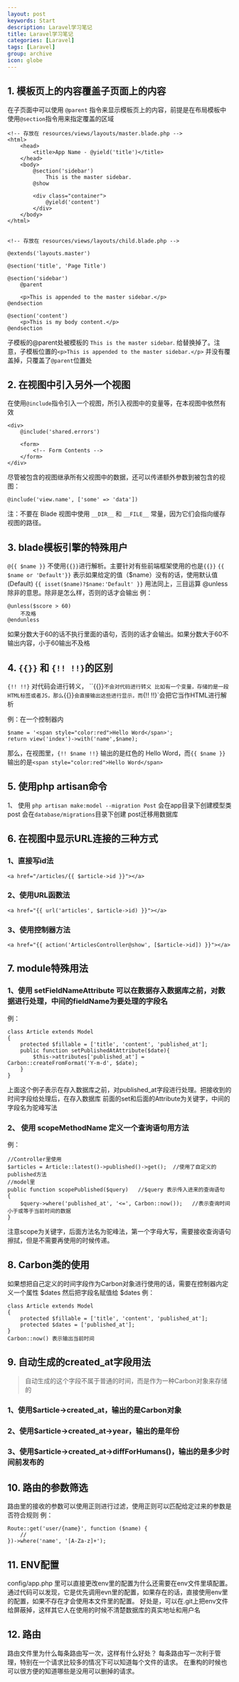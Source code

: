 ```yaml
---
layout: post
keywords: Start
description: Laravel学习笔记
title: Laravel学习笔记
categories: [Laravel]
tags: [Laravel]
group: archive
icon: globe
---
```





## 1. 模板页上的内容覆盖子页面上的内容
在子页面中可以使用 `@parent` 指令来显示模板页上的内容，前提是在布局模板中使用`@section`指令用来指定覆盖的区域


    <!-- 存放在 resources/views/layouts/master.blade.php -->
    <html>
        <head>
            <title>App Name - @yield('title')</title>
        </head>
        <body>
            @section('sidebar')
                This is the master sidebar.
            @show

            <div class="container">
                @yield('content')
            </div>
        </body>
    </html>


    <!-- 存放在 resources/views/layouts/child.blade.php -->

    @extends('layouts.master')

    @section('title', 'Page Title')

    @section('sidebar')
        @parent

        <p>This is appended to the master sidebar.</p>
    @endsection

    @section('content')
        <p>This is my body content.</p>
    @endsection


子模板的@parent处被模板的 `This is the master sidebar`.  给替换掉了。注意，子模板位置的`<p>This is appended to the master sidebar.</p>`
并没有覆盖掉，只覆盖了`@parent`位置处


## 2. 在视图中引入另外一个视图
在使用`@include`指令引入一个视图，所引入视图中的变量等，在本视图中依然有效

    <div>
        @include('shared.errors')

        <form>
            <!-- Form Contents -->
        </form>
    </div>

尽管被包含的视图继承所有父视图中的数据，还可以传递额外参数到被包含的视图：

    @include('view.name', ['some' => 'data'])

注：不要在 Blade 视图中使用 `__DIR__` 和 `__FILE__` 常量，因为它们会指向缓存视图的路径。


## 3. blade模板引擎的特殊用户
`@{{ $name }}` 不使用`{{}}`进行解析。主要针对有些前端框架使用的也是`{{}}`
`{{ $name or 'Default'}}`  表示如果给定的值（$name）没有的话，使用默认值(Default)
`{{ isset($name)?$name:'Default' }}` 用法同上，三目运算
@unless 除非的意思。除非是怎么样，否则的话才会输出
    例：
    
    @unless($score > 60)
        不及格
    @endunless
如果分数大于60的话不执行里面的语句，否则的话才会输出。如果分数大于60不输出内容，小于60输出不及格



## 4. `{{}}` 和 `{!! !!}`的区别
`{!! !!}` 对代码会进行转义， ``{{}}`不会对代码进行转义
比如有一个变量，存储的是一段HTML标签或者JS，那么`{{}}`会直接输出这些进行显示，而`{!! !!}`会把它当作HTML进行解析

例：在一个控制器内

    $name = '<span style="color:red">Hello Word</span>';
    return view('index')->with('name',$name);

那么，在视图里，`{!! $name !!}` 输出的是红色的 Hello Word，而`{{ $name }}`输出的是`<span style="color:red">Hello Word</span>`


## 5. 使用php artisan命令
1、 使用 `php artisan make:model --migration Post`
会在app目录下创建模型类 post
会在`database/migrations`目录下创建 post迁移用数据库


## 6. 在视图中显示URL连接的三种方式
### 1、直接写id法

    <a href="/articles/{{ $article->id }}"></a>
    
### 2、使用URL函数法

    <a href="{{ url('articles', $article->id) }}"></a>
    
### 3、使用控制器方法

    <a href="{{ action('ArticlesController@show', [$article->id]) }}"></a>

## 7. module特殊用法
###  1、使用 setFieldNameAttribute 可以在数据存入数据库之前，对数据进行处理，中间的fieldName为要处理的字段名
例：

    class Article extends Model
    {
        protected $fillable = ['title', 'content', 'published_at'];
        public function setPublishedAtAttribute($date){
            $this->attributes['published_at'] = Carbon::createFromFormat('Y-m-d', $date);
        }
    }
    
上面这个例子表示在存入数据库之前，对published_at字段进行处理。把接收到的时间字段给处理后，在存入数据库
前面的set和后面的Attribute为关键字，中间的字段名为驼峰写法

### 2、 使用 scopeMethodName 定义一个查询语句用方法
例：

    //Controller里使用
    $articles = Article::latest()->published()->get();  //使用了自定义的published方法
    //model里
    public function scopePublished($query)   //$query 表示传入进来的查询语句
    {
        $query->where('published_at', '<=', Carbon::now());   //表示查询时间小于或等于当前时间的数据
    }

注意scope为关键字，后面方法名为驼峰法，第一个字母大写，需要接收查询语句擦拭，但是不需要再使用的时候传递。


## 8. Carbon类的使用
如果想把自己定义的时间字段作为Carbon对象进行使用的话，需要在控制器内定义一个属性 $dates
然后把字段名赋值给 $dates
例：

    class Article extends Model
    {
        protected $fillable = ['title', 'content', 'published_at'];
        protected $dates = ['published_at'];
    }
    Carbon::now() 表示输出当前时间


## 9. 自动生成的created_at字段用法
>自动生成的这个字段不属于普通的时间，而是作为一种Carbon对象来存储的
### 1、使用$article->created_at，输出的是Carbon对象
### 2、使用$article->created_at->year，输出的是年份
### 3、使用$article->created_at->diffForHumans()，输出的是多少时间前发布的



## 10. 路由的参数筛选
路由里的接收的参数可以使用正则进行过滤，使用正则可以匹配给定过来的参数是否符合规则
例：

    Route::get('user/{name}', function ($name) {
        //
    })->where('name', '[A-Za-z]+');


## 11. ENV配置
config/app.php 里可以直接更改env里的配置为什么还需要在env文件里填配置。
通过代码可以发现，它是优先调用evn里的配置，如果存在的话，直接使用env里的配置，如果不存在才会使用本文件里的配置。
好处是，可以在.git上把env文件给屏蔽掉，这样其它人在使用的时候不清楚数据库的真实地址和用户名


## 12. 路由
路由文件里为什么每条路由写一次，这样有什么好处？
每条路由写一次利于管理，特别在一个请求比较多的情况下可以知道每个文件的请求。
在重构的时候也可以很方便的知道哪些是没用可以删掉的请求。
